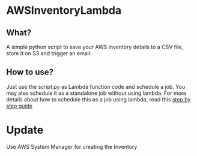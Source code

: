 # AWSInventoryLambda

## What?

A simple python script to save your AWS inventory details to a CSV file, store it on S3 and trigger an email.

## How to use? 

Just use the script.py as Lambda function code and schedule a job. You may also schedule it as a standalone job without using lambda. For more details about how to schedule this as a job using lambda, read this [step by step guide](http://blog.powerupcloud.com/2016/02/07/aws-inventory-details-in-csv-using-lambda/)



# Update

Use AWS System Manager for creating the Inventory




